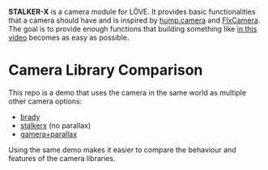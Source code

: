 **STALKER-X** is a camera module for LÖVE. It provides basic functionalities that a camera should have and is inspired by 
[hump.camera](http://hump.readthedocs.io/en/latest/camera.html) and [FlxCamera](http://haxeflixel.com/demos/FlxCamera/). The goal
is to provide enough functions that building something like [in this video](https://www.youtube.com/watch?v=aAKwZt3aXQM)
becomes as easy as possible.

# Camera Library Comparison

This repo is a demo that uses the camera in the same world as multiple other camera options:

* [brady](https://github.com/idbrii/love-brady/tree/demo-compare)
* [stalkerx](https://github.com/idbrii/love-stalkerx/tree/demo-compare) (no parallax)
* [gamera+parallax](https://github.com/idbrii/love-parallax/tree/demo)

Using the same demo makes it easier to compare the behaviour and features of the camera libraries.

